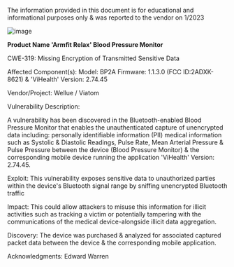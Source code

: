 
The information provided in this document is for educational and informational purposes only & was reported to the vendor on 1/2023

![image](https://github.com/actuator/cve/assets/78701239/59596795-b2a7-4aaf-b399-f3b5bffb525b)



**Product Name 'Armfit Relax' Blood Pressure Monitor** 

CWE-319: Missing Encryption of Transmitted Sensitive Data

Affected Component(s):
Model: BP2A Firmware: 1.1.3.0 (FCC ID:2ADXK-8621) & 'ViHealth' Version: 2.74.45

Vendor/Project:
Wellue / Viatom

Vulnerability Description:

A vulnerability has been discovered in the Bluetooth-enabled Blood Pressure Monitor that enables the unauthenticated capture of unencrypted data including:
personally identifiable information (PII) medical information such as Systolic & Diastolic Readings, Pulse Rate, Mean Arterial Pressure & Pulse Pressure between the device (Blood Pressure Monitor) & the corresponding mobile device running the application 'ViHealth' Version: 2.74.45.

Exploit:
This vulnerability exposes sensitive data to unauthorized parties within the device's Bluetooth signal range by sniffing unencrypted Bluetooth traffic

Impact:
This could allow attackers to misuse this information for illicit activities such as tracking a victim or potentially tampering with the communications of the medical device-alongside illicit data aggregation.

Discovery:
The device was purchased & analyzed for associated captured packet data between the device & the corresponding mobile application.

Acknowledgments:
Edward Warren



